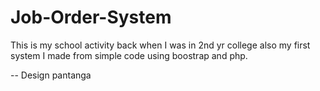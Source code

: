 # Job-Order-System

This is my school activity back when I was in 2nd yr college also my first system I made from simple code using boostrap and php. 

-- Design pantanga

